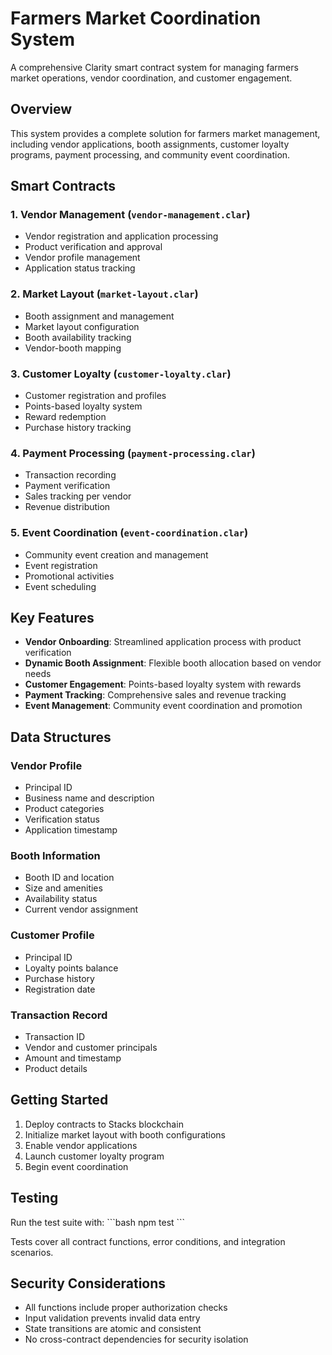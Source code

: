 # Farmers Market Coordination System

A comprehensive Clarity smart contract system for managing farmers market operations, vendor coordination, and customer engagement.

## Overview

This system provides a complete solution for farmers market management, including vendor applications, booth assignments, customer loyalty programs, payment processing, and community event coordination.

## Smart Contracts

### 1. Vendor Management (`vendor-management.clar`)
- Vendor registration and application processing
- Product verification and approval
- Vendor profile management
- Application status tracking

### 2. Market Layout (`market-layout.clar`)
- Booth assignment and management
- Market layout configuration
- Booth availability tracking
- Vendor-booth mapping

### 3. Customer Loyalty (`customer-loyalty.clar`)
- Customer registration and profiles
- Points-based loyalty system
- Reward redemption
- Purchase history tracking

### 4. Payment Processing (`payment-processing.clar`)
- Transaction recording
- Payment verification
- Sales tracking per vendor
- Revenue distribution

### 5. Event Coordination (`event-coordination.clar`)
- Community event creation and management
- Event registration
- Promotional activities
- Event scheduling

## Key Features

- **Vendor Onboarding**: Streamlined application process with product verification
- **Dynamic Booth Assignment**: Flexible booth allocation based on vendor needs
- **Customer Engagement**: Points-based loyalty system with rewards
- **Payment Tracking**: Comprehensive sales and revenue tracking
- **Event Management**: Community event coordination and promotion

## Data Structures

### Vendor Profile
- Principal ID
- Business name and description
- Product categories
- Verification status
- Application timestamp

### Booth Information
- Booth ID and location
- Size and amenities
- Availability status
- Current vendor assignment

### Customer Profile
- Principal ID
- Loyalty points balance
- Purchase history
- Registration date

### Transaction Record
- Transaction ID
- Vendor and customer principals
- Amount and timestamp
- Product details

## Getting Started

1. Deploy contracts to Stacks blockchain
2. Initialize market layout with booth configurations
3. Enable vendor applications
4. Launch customer loyalty program
5. Begin event coordination

## Testing

Run the test suite with:
\`\`\`bash
npm test
\`\`\`

Tests cover all contract functions, error conditions, and integration scenarios.

## Security Considerations

- All functions include proper authorization checks
- Input validation prevents invalid data entry
- State transitions are atomic and consistent
- No cross-contract dependencies for security isolation
